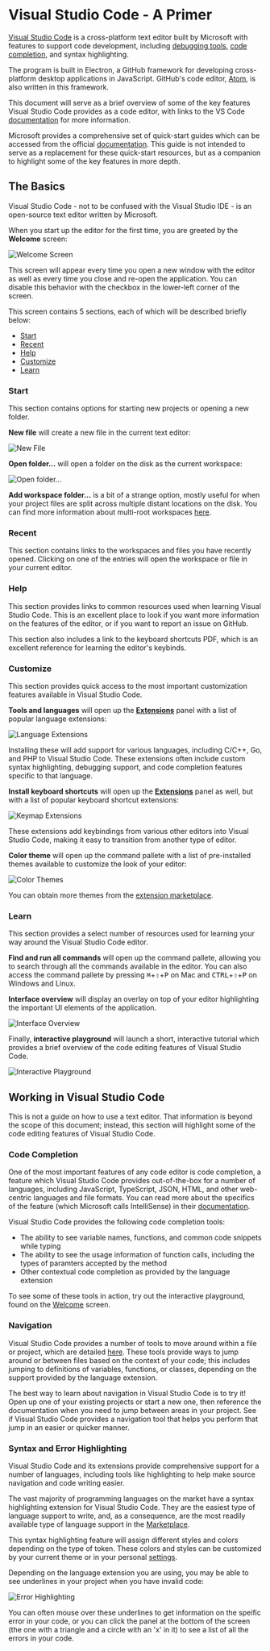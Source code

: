 # Visual Studio Code - A Primer

[Visual Studio Code](http://code.visualstudio.com) is a cross-platform text editor built by Microsoft with features to support code development, including [debugging tools](#Debugging), [code completion](#code-completion), and syntax highlighting.

The program is built in Electron, a GitHub framework for developing cross-platform desktop applications in JavaScript. GitHub's code editor, [Atom](http://atom.io), is also written in this framework.

This document will serve as a brief overview of some of the key features Visual Studio Code provides as a code editor, with links to the VS Code [documentation](https://code.visualstudio.com/docs) for more information.

Microsoft provides a comprehensive set of quick-start guides which can be accessed from the official [documentation](https://code.visualstudio.com/docs). This guide is not intended to serve as a replacement for these quick-start resources, but as a companion to highlight some of the key features in more depth.

## The Basics
Visual Studio Code - not to be confused with the Visual Studio IDE - is an open-source text editor written by Microsoft.

When you start up the editor for the first time, you are greeted by the **Welcome** screen:

![Welcome Screen][welcome-screen]

This screen will appear every time you open a new window with the editor as well as every time you close and re-open the application. You can disable this behavior with the checkbox in the lower-left corner of the screen.

This screen contains 5 sections, each of which will be described briefly below:
- [Start](#start)
- [Recent](#recent)
- [Help](#help)
- [Customize](#customize)
- [Learn](#learn)

### Start
This section contains options for starting new projects or opening a new folder.

**New file** will create a new file in the current text editor:

![New File][new-file]

**Open folder...** will open a folder on the disk as the current workspace:

![Open folder...][open-folder]

**Add workspace folder...** is a bit of a strange option, mostly useful for when your project files are split across multiple distant locations on the disk. You can find more information about multi-root workspaces [here](https://code.visualstudio.com/docs/editor/multi-root-workspaces).

### Recent
This section contains links to the workspaces and files you have recently opened. Clicking on one of the entries will open the workspace or file in your current editor.

### Help
This section provides links to common resources used when learning Visual Studio Code. This is an excellent place to look if you want more information on the features of the editor, or if you want to report an issue on GitHub.

This section also includes a link to the keyboard shortcuts PDF, which is an excellent reference for learning the editor's keybinds.

### Customize
This section provides quick access to the most important customization features available in Visual Studio Code.

**Tools and languages** will open up the [**Extensions**](#extensions) panel with a list of popular language extensions:

![Language Extensions][language-exts]

Installing these will add support for various languages, including C/C++, Go, and PHP to Visual Studio Code. These extensions often include custom syntax highlighting, debugging support, and code completion features specific to that language.

**Install keyboard shortcuts** will open up the [**Extensions**](#extensions) panel as well, but with a list of popular keyboard shortcut extensions:

![Keymap Extensions][keymap-exts]

These extensions add keybindings from various other editors into Visual Studio Code, making it easy to transition from another type of editor.

**Color theme** will open up the command pallete with a list of pre-installed themes available to customize the look of your editor:

![Color Themes][color-themes]

You can obtain more themes from the [extension marketplace](#extensions).

### Learn
This section provides a select number of resources used for learning your way around the Visual Studio Code editor.

**Find and run all commands** will open up the command pallete, allowing you to search through all the commands available in the editor. You can also access the command pallete by pressing <kbd>⌘</kbd>+<kbd>⇧</kbd>+<kbd>P</kbd> on Mac and <kbd>CTRL</kbd>+<kbd>⇧</kbd>+<kbd>P</kbd> on Windows and Linux.

**Interface overview** will display an overlay on top of your editor highlighting the important UI elements of the application.

![Interface Overview][overlay]

Finally, **interactive playground** will launch a short, interactive tutorial which provides a brief overview of the code editing features of Visual Studio Code.

![Interactive Playground][playground]

## Working in Visual Studio Code
This is not a guide on how to use a text editor. That information is beyond the scope of this document; instead, this section will highlight some of the code editing features of Visual Studio Code.

### Code Completion
One of the most important features of any code editor is code completion, a feature which Visual Studio Code provides out-of-the-box for a number of languages, including JavaScript, TypeScript, JSON, HTML, and other web-centric languages and file formats. You can read more about the specifics of the feature (which Microsoft calls IntelliSense) in their [documentation](https://code.visualstudio.com/docs/editor/intellisense).

Visual Studio Code provides the following code completion tools:
- The ability to see variable names, functions, and common code snippets while typing
- The ability to see the usage information of function calls, including the types of paramters accepted by the method
- Other contextual code completion as provided by the language extension

To see some of these tools in action, try out the interactive playground, found on the [Welcome](#welcome) screen.

### Navigation
Visual Studio Code provides a number of tools to move around within a file or project, which are detailed [here](https://code.visualstudio.com/docs/editor/editingevolved). These tools provide ways to jump around or between files based on the context of your code; this includes jumping to definitions of variables, functions, or classes, depending on the support provided by the language extension.

The best way to learn about navigation in Visual Studio Code is to try it! Open up one of your existing projects or start a new one, then reference the documentation when you need to jump between areas in your project. See if Visual Studio Code provides a navigation tool that helps you perform that jump in an easier or quicker manner.

### Syntax and Error Highlighting
Visual Studio Code and its extensions provide comprehensive support for a number of languages, including tools like highlighting to help make source navigation and code writing easier.

The vast majority of programming languages on the market have a syntax highlighting extension for Visual Studio Code. They are the easiest type of language support to write, and, as a consequence, are the most readily available type of language support in the [Marketplace](#extensions).

This syntax highlighting feature will assign different styles and colors depending on the type of token. These colors and styles can be customized by your current theme or in your personal [settings](#settings).

Depending on the language extension you are using, you may be able to see underlines in your project when you have invalid code:

![Error Highlighting][error-underlines]

You can often mouse over these underlines to get information on the speific error in your code, or you can click the panel at the bottom of the screen (the one with a triangle and a circle with an 'x' in it) to see a list of all the errors in your code.


<!--- Images go here. --->
[welcome-screen]: img/welcome.png
[new-file]: img/new-file.png
[open-folder]: img/open-folder.png
[language-exts]: img/language-exts.png
[keymap-exts]: img/keymap-exts.png
[color-themes]: img/color-theme.png
[overlay]: img/overlay.png
[playground]: img/playground.png
[error-underlines]: img/error-underlines.png